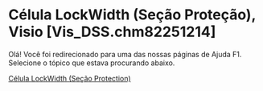 
# Célula LockWidth (Seção Proteção), Visio [Vis_DSS.chm82251214]

Olá! Você foi redirecionado para uma das nossas páginas de Ajuda F1. Selecione o tópico que estava procurando abaixo.

[Célula LockWidth (Seção Protection)](http://msdn.microsoft.com/library/fef022ea-38ab-2b66-60c8-b94a6b0bdfbf%28Office.15%29.aspx)
